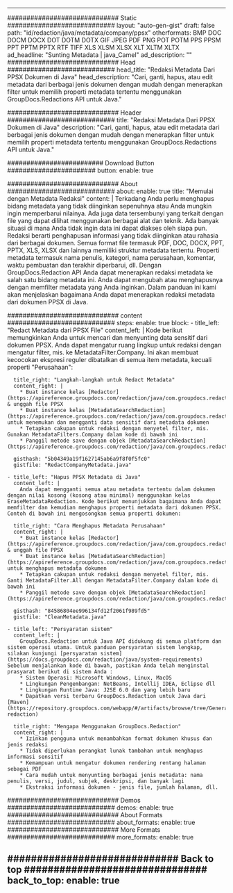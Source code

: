 
---
############################# Static ############################
layout: "auto-gen-gist" 
draft: false
path: "id/redaction/java/metadata/company/ppsx"
otherformats: BMP DOC DOCM DOCX DOT DOTM DOTX GIF JPEG PDF PNG POT POTM PPS PPSM PPT PPTM PPTX RTF TIFF XLS XLSM XLSX XLT XLTM XLTX  
ad_headline: "Sunting Metadata | java_Camel"
ad_description: ""
############################# Head ############################
head_title: "Redaksi Metadata Dari PPSX Dokumen di Java"
head_description: "Cari, ganti, hapus, atau edit metadata dari berbagai jenis dokumen dengan mudah dengan menerapkan filter untuk memilih properti metadata tertentu menggunakan GroupDocs.Redactions API untuk Java."

############################# Header ############################
title: "Redaksi Metadata Dari PPSX Dokumen di Java"
description: "Cari, ganti, hapus, atau edit metadata dari berbagai jenis dokumen dengan mudah dengan menerapkan filter untuk memilih properti metadata tertentu menggunakan GroupDocs.Redactions API untuk Java."

######################### Download Button #######################
button:
    enable: true

############################# About ############################
about:
    enable: true
    title: "Memulai dengan Metadata Redaksi"
    content: |
        Terkadang Anda perlu menghapus bidang metadata yang tidak diinginkan sepenuhnya atau Anda mungkin ingin memperbarui nilainya. Ada juga data tersembunyi yang terkait dengan file yang dapat dilihat menggunakan berbagai alat dan teknik. Ada banyak situasi di mana Anda tidak ingin data ini dapat diakses oleh siapa pun. Redaksi berarti penghapusan informasi yang tidak diinginkan atau rahasia dari berbagai dokumen. Semua format file termasuk PDF, DOC, DOCX, PPT, PPTX, XLS, XLSX dan lainnya memiliki struktur metadata tertentu. Properti metadata termasuk nama penulis, kategori, nama perusahaan, komentar, waktu pembuatan dan terakhir diperbarui, dll. Dengan GroupDocs.Redaction API Anda dapat menerapkan redaksi metadata ke salah satu bidang metadata ini. Anda dapat mengubah atau menghapusnya dengan memfilter metadata yang Anda inginkan. Dalam panduan ini kami akan menjelaskan bagaimana Anda dapat menerapkan redaksi metadata dari dokumen PPSX di Java.

############################# content ############################
steps:
    enable: true
    block:
    - title_left: "Redact Metadata dari PPSX File"
      content_left: |
        Kode berikut memungkinkan Anda untuk mencari dan menyunting data sensitif dari dokumen PPSX. Anda dapat mengatur ruang lingkup untuk redaksi dengan mengatur filter, mis. ke MetadataFilter.Company. Ini akan membuat kecocokan ekspresi reguler dibatalkan di semua item metadata, kecuali properti "Perusahaan": 

      title_right: "Langkah-langkah untuk Redact Metadata"
      content_right: |
        * Buat instance kelas [Redactor](https://apireference.groupdocs.com/redaction/java/com.groupdocs.redaction/Redactor) & unggah file PPSX
        * Buat instance kelas [MetadataSearchRedaction](https://apireference.groupdocs.com/redaction/java/com.groupdocs.redaction.redactions/MetadataSearchRedaction) untuk menemukan dan mengganti data sensitif dari metadata dokumen
        * Tetapkan cakupan untuk redaksi dengan menyetel filter, mis. Gunakan MetadataFilters.Company dalam kode di bawah ini
        * Panggil metode save dengan objek [MetadataSearchRedaction](https://apireference.groupdocs.com/redaction/java/com.groupdocs.redaction.redactions/MetadataSearchRedaction) 

      gisthash: "5b04349a19f1627145ab6a9f8f0f5fc0"
      gistfile: "RedactCompanyMetadata.java"
      
    - title_left: "Hapus PPSX Metadata di Java"
      content_left: |
        Anda dapat mengganti semua atau metadata tertentu dalam dokumen dengan nilai kosong (kosong atau minimal) menggunakan kelas EraseMetadataRedaction. Kode berikut menunjukkan bagaimana Anda dapat memfilter dan kemudian menghapus properti metadata dari dokumen PPSX. Contoh di bawah ini mengosongkan semua properti dokumen: 
        
      title_right: "Cara Menghapus Metadata Perusahaan"
      content_right: |
        * Buat instance kelas [Redactor](https://apireference.groupdocs.com/redaction/java/com.groupdocs.redaction/Redactor) & unggah file PPSX
        * Buat instance kelas [MetadataSearchRedaction](https://apireference.groupdocs.com/redaction/java/com.groupdocs.redaction.redactions/MetadataSearchRedaction) untuk menghapus metadata dokumen
        * Tetapkan cakupan untuk redaksi dengan menyetel filter, mis. Ganti MetadataFilter.All dengan MetadataFilter.Company dalam kode di bawah ini
        * Panggil metode save dengan objek [MetadataSearchRedaction](https://apireference.groupdocs.com/redaction/java/com.groupdocs.redaction.redactions/MetadataSearchRedaction) 
        
      gisthash: "84586804ee996134fd12f2061f989fd5"
      gistfile: "CleanMetadata.java"

    - title_left: "Persyaratan sistem"
      content_left: |
        GroupDocs.Redaction untuk Java API didukung di semua platform dan sistem operasi utama. Untuk panduan persyaratan sistem lengkap, silakan kunjungi [persyaratan sistem](https://docs.groupdocs.com/redaction/java/system-requirements) Sebelum menjalankan kode di bawah, pastikan Anda telah menginstal prasyarat berikut di sistem Anda :
        * Sistem Operasi: Microsoft Windows, Linux, MacOS
        * Lingkungan Pengembangan: NetBeans, Intellij IDEA, Eclipse dll
        * Lingkungan Runtime Java: J2SE 6.0 dan yang lebih baru
        * Dapatkan versi terbaru GroupDocs.Redaction untuk Java dari [Maven](https://repository.groupdocs.com/webapp/#/artifacts/browse/tree/General/repo/com/groupdocs/groupdocs-redaction)
        
      title_right: "Mengapa Menggunakan GroupDocs.Redaction"
      content_right: |
        * Izinkan pengguna untuk menambahkan format dokumen khusus dan jenis redaksi
        * Tidak diperlukan perangkat lunak tambahan untuk menghapus informasi sensitif
        * Kemampuan untuk mengatur dokumen rendering rentang halaman sebagai PDF
        * Cara mudah untuk menyunting berbagai jenis metadata: nama penulis, versi, judul, subjek, deskripsi, dan banyak lagi
        * Ekstraksi informasi dokumen - jenis file, jumlah halaman, dll.
        

############################# Demos ############################
demos:
    enable: true
############################# About Formats ############################
about_formats:
    enable: true
############################# More Formats ############################
more_formats:
    enable: true

############################# Back to top ###############################
back_to_top:
    enable: true
---